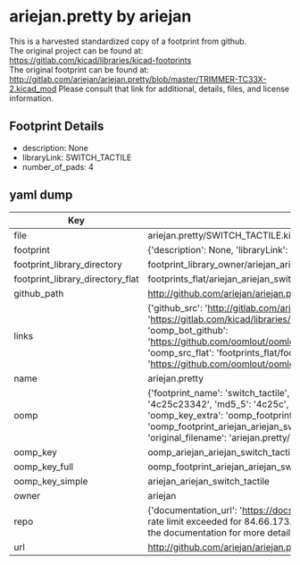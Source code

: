 # ariejan.pretty by ariejan  
This is a harvested standardized copy of a footprint from github.  
The original project can be found at:  
https://gitlab.com/kicad/libraries/kicad-footprints  
The original footprint can be found at:
http://gitlab.com/ariejan/ariejan.pretty/blob/master/TRIMMER-TC33X-2.kicad_mod
Please consult that link for additional, details, files, and license information.  
## Footprint Details
* description: None  
* libraryLink: SWITCH_TACTILE  
* number_of_pads: 4  
## yaml dump  
| Key | Value |  
| --- | --- |  
| file | ariejan.pretty/SWITCH_TACTILE.kicad_mod |  
| footprint | {'description': None, 'libraryLink': 'SWITCH_TACTILE', 'number_of_pads': 4} |  
| footprint_library_directory | footprint_library_owner/ariejan_ariejan.pretty |  
| footprint_library_directory_flat | footprints_flat/ariejan_ariejan_switch_tactile/working |  
| github_path | http://github.com/ariejan/ariejan.pretty/blob/master/SWITCH_TACTILE.kicad_mod |  
| links | {'github_src': 'http://gitlab.com/ariejan/ariejan.pretty/blob/master/TRIMMER-TC33X-2.kicad_mod', 'github_src_repo': 'https://gitlab.com/kicad/libraries/kicad-footprints', 'oomp_bot': 'footprints/ariejan_ariejan_switch_tactile/working', 'oomp_bot_github': 'https://github.com/oomlout/oomlout_oomp_footprint_bot/tree/main/footprints/ariejan_ariejan_switch_tactile/working', 'oomp_src_flat': 'footprints_flat/footprints_flat/ariejan_ariejan_switch_tactile/working', 'oomp_src_flat_github': 'https://github.com/oomlout/oomlout_oomp_footprint_src/tree/main/footprints_flat/ariejan_ariejan_switch_tactile/working'} |  
| name | ariejan.pretty |  
| oomp | {'footprint_name': 'switch_tactile', 'library_name': 'ariejan', 'md5': '4c25c233429f12df4e27e89ee87c68eb', 'md5_10': '4c25c23342', 'md5_5': '4c25c', 'md5_6': '4c25c2', 'oomp_key': 'oomp_ariejan_ariejan_switch_tactile', 'oomp_key_extra': 'oomp_footprint_ariejan_ariejan_switch_tactile', 'oomp_key_full': 'oomp_footprint_ariejan_ariejan_switch_tactile_4c25c2', 'oomp_key_simple': 'ariejan_ariejan_switch_tactile', 'original_filename': 'ariejan.pretty/SWITCH_TACTILE.kicad_mod', 'owner_name': 'ariejan'} |  
| oomp_key | oomp_ariejan_ariejan_switch_tactile |  
| oomp_key_full | oomp_footprint_ariejan_ariejan_switch_tactile |  
| oomp_key_simple | ariejan_ariejan_switch_tactile |  
| owner | ariejan |  
| repo | {'documentation_url': 'https://docs.github.com/rest/overview/resources-in-the-rest-api#rate-limiting', 'message': "API rate limit exceeded for 84.66.173.59. (But here's the good news: Authenticated requests get a higher rate limit. Check out the documentation for more details.)"} |  
| url | http://github.com/ariejan/ariejan.pretty |  

